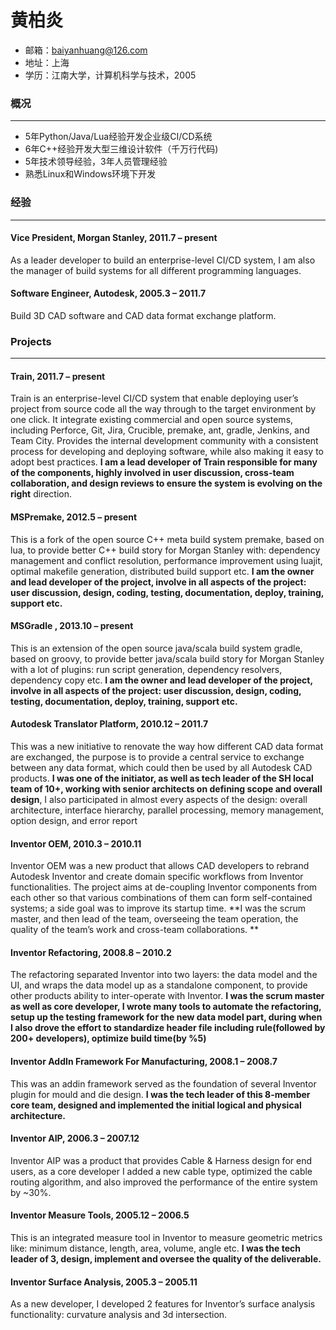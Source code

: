 # 黄柏炎
* 邮箱：baiyanhuang@126.com
* 地址：上海
* 学历：江南大学，计算机科学与技术，2005

### 概况
---
* 5年Python/Java/Lua经验开发企业级CI/CD系统
* 6年C++经验开发大型三维设计软件（千万行代码)
* 5年技术领导经验，3年人员管理经验
* 熟悉Linux和Windows环境下开发

### 经验
---
#### Vice President, Morgan Stanley, 2011.7 – present
As a leader developer to build an enterprise-level CI/CD system, I am also the manager of build systems for all different programming languages.

#### Software Engineer, Autodesk, 2005.3 – 2011.7
Build 3D CAD software and CAD data format exchange platform.

### Projects
---
#### Train, 2011.7 – present
Train is an enterprise-level CI/CD system that enable deploying user’s project from source code all the way through to the target environment by one click.  It integrate existing commercial and open source systems, including Perforce, Git, Jira, Crucible, premake, ant, gradle, Jenkins, and Team City. Provides the internal development community with a consistent process for developing and deploying software, while also making it easy to adopt best practices. **I am a lead developer of Train responsible for many of the components, highly involved in user discussion, cross-team collaboration, and design reviews to ensure the system is evolving on the right** direction.

#### MSPremake, 2012.5 – present
This is a fork of the open source C++ meta build system premake, based on lua, to provide better C++ build story for Morgan Stanley with: dependency management and conflict resolution, performance improvement using luajit, optimal makefile generation, distributed build support etc. **I am the owner and lead developer of the project, involve in all aspects of the project: user discussion, design, coding, testing, documentation, deploy, training, support etc.**

#### MSGradle , 2013.10 – present
This is an extension of the open source java/scala build system gradle, based on groovy, to provide better java/scala build story for Morgan Stanley with a lot of plugins: run script generation, dependency resolvers, dependency copy etc. **I am the owner and lead developer of the project, involve in all aspects of the project: user discussion, design, coding, testing, documentation, deploy, training, support etc.**

#### Autodesk Translator Platform, 2010.12 – 2011.7
This was a new initiative to renovate the way how different CAD data format are exchanged, the purpose is to provide a central service to exchange between any data format, which could then be used by all Autodesk CAD products. **I was one of the initiator, as well as tech leader of the SH local team of 10+, working with senior architects on defining scope and overall design**, I also participated in almost every aspects of the design: overall architecture, interface hierarchy, parallel processing, memory management, option design, and error report

#### Inventor OEM, 2010.3 – 2010.11
Inventor OEM was a new product that allows CAD developers to rebrand Autodesk Inventor and create domain specific workflows from Inventor functionalities. The project aims at de-coupling Inventor components from each other so that various combinations of them can form self-contained systems; a side goal was to improve its startup time. **I was the scrum master, and then lead of the team, overseeing the team operation, the quality of the team’s work and cross-team collaborations. **

#### Inventor Refactoring, 2008.8 – 2010.2 
The refactoring separated Inventor into two layers: the data model and the UI, and wraps the data model up as a standalone component, to provide other products ability to inter-operate with Inventor. **I was the scrum master as well as core developer, I wrote many tools to automate the refactoring, setup up the testing framework for the new data model part, during when I also drove the effort to standardize header file including rule(followed by 200+ developers), optimize build time(by %5)**

#### Inventor AddIn Framework For Manufacturing, 2008.1 – 2008.7
This was an addin framework served as the foundation of several Inventor plugin for mould and die design. **I was the tech leader of this 8-member core team, designed and implemented the initial logical and physical architecture.**

#### Inventor AIP, 2006.3 – 2007.12
Inventor AIP was a product that provides Cable & Harness design for end users, as a core developer I added a new cable type, optimized the cable routing algorithm, and also improved the performance of the entire system by ~30%.

#### Inventor Measure Tools, 2005.12 – 2006.5
This is an integrated measure tool in Inventor to measure geometric metrics like: minimum distance, length, area, volume, angle etc. **I was the tech leader of 3, design, implement and oversee the quality of the deliverable.**

#### Inventor Surface Analysis, 2005.3 – 2005.11
As a new developer, I developed 2 features for Inventor’s surface analysis functionality: curvature analysis and 3d intersection.
